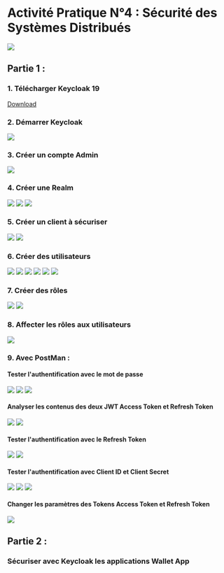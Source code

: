# Activité Pratique N°4 : Sécurité des Systèmes Distribués

<img src="demo/1.png">

## Partie 1 :

### 1. Télécharger Keycloak 19

<a href="https://www.keycloak.org/downloads" >Download </a>

### 2. Démarrer Keycloak

<img src="demo/2.png">

### 3. Créer un compte Admin

<img src="demo/3.png">

### 4. Créer une Realm

<img src="demo/4.png">
<img src="demo/5.png">
<img src="demo/6.png">

### 5. Créer un client à sécuriser

<img src="demo/7.png">
<img src="demo/8.png">

### 6. Créer des utilisateurs

<img src="demo/9.png">
<img src="demo/10.png">
<img src="demo/11.png">
<img src="demo/12.png">
<img src="demo/13.png">
<img src="demo/14.png">

### 7. Créer des rôles

<img src="demo/15.png">
<img src="demo/16.png">

### 8. Affecter les rôles aux utilisateurs

<img src="demo/17.png">

### 9. Avec PostMan :

#### Tester l'authentification avec le mot de passe

<img src="demo/18.png">
<img src="demo/19.png">
<img src="demo/20.png">

#### Analyser les contenus des deux JWT Access Token et Refresh Token

<img src="demo/21.png">
<img src="demo/22.png">

#### Tester l'authentification avec le Refresh Token

<img src="demo/23.png">
<img src="demo/24.png">

#### Tester l'authentification avec Client ID et Client Secret

<img src="demo/25.png">
<img src="demo/26.png">
<img src="demo/27.png">

#### Changer les paramètres des Tokens Access Token et Refresh Token

<img src="demo/28.png">

## Partie 2 :

### Sécuriser avec Keycloak les applications Wallet App
